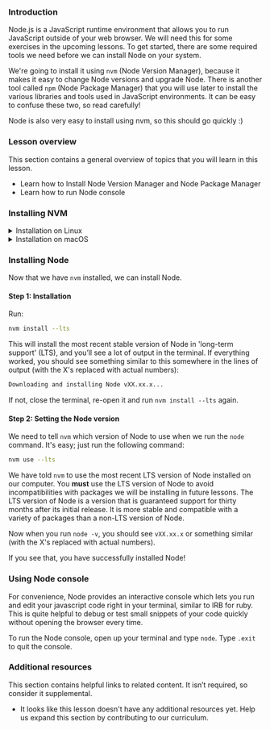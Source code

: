 <!-- markdownlint-disable MD024 MD043 -->

### Introduction

Node.js is a JavaScript runtime environment that allows you to run JavaScript outside of your web browser. We will need this for some exercises in the upcoming lessons. To get started, there are some required tools we need before we can install Node on your system.

We're going to install it using `nvm` (Node Version Manager), because it makes it easy to change Node versions and upgrade Node. There is another tool called `npm` (Node Package Manager) that you will use later to install the various libraries and tools used in JavaScript environments. It can be easy to confuse these two, so read carefully!

Node is also very easy to install using nvm, so this should go quickly :)

### Lesson overview

This section contains a general overview of topics that you will learn in this lesson.

- Learn how to Install Node Version Manager and Node Package Manager
- Learn how to run Node console

### Installing NVM

<details markdown="block">
  <summary class="dropDown-header">Installation on Linux</summary>

#### Step 0: Prerequisites

To install nvm properly, you'll need `curl`. Run the command below to install `curl`:

```bash
sudo apt install curl
```

Note: You may need to update the Ubuntu package lists to the latest version for the Curl installation to complete. If so, run the command below:

```bash
sudo apt update && sudo apt upgrade
```

#### Step 1: Downloading and installing NVM

Run this command to install `nvm`:

```bash
curl -o- https://raw.githubusercontent.com/nvm-sh/nvm/v0.39.5/install.sh | bash
```

#### Step 2: Initializing NVM

In the terminal there should be some directions on how to initialize `nvm`. If not, (or if you don't feel like copying from the terminal), run these commands:

```bash
export NVM_DIR="$([ -z "${XDG_CONFIG_HOME-}" ] && printf %s "${HOME}/.nvm" || printf %s "${XDG_CONFIG_HOME}/nvm")"
[ -s "$NVM_DIR/nvm.sh" ] && \. "$NVM_DIR/nvm.sh" # This loads nvm
```

You can verify `nvm` is installed by running the command:

```bash
command -v nvm
```

if this returns `nvm: command not found`, close the terminal and re-open it.

</details>

<details markdown="block">
  <summary class="dropDown-header">Installation on macOS</summary>
  
On macOS 10.15 and above, the default shell is now zsh. During installation, nvm will look for a `.zshrc` file in your user home directory. By default, this file does not exist so we need to create it.

To create the `.zshrc` file and start the nvm installation, run the following commands:

```bash
touch ~/.zshrc
```

```bash
curl -o- https://raw.githubusercontent.com/nvm-sh/nvm/v0.39.5/install.sh | bash
```

Restart your terminal, or copy and paste the following into your terminal and press <kbd>Enter</kbd>:

```bash
export NVM_DIR="$HOME/.nvm"
[ -s "$NVM_DIR/nvm.sh" ] && \. "$NVM_DIR/nvm.sh" # This loads nvm
[ -s "$NVM_DIR/bash_completion" ] && \. "$NVM_DIR/bash_completion" # This loads nvm bash_completion
```

Test your nvm installation by running:

```bash
nvm --version
```

For more information, view [NVM's github documentation](https://github.com/nvm-sh/nvm#installation-and-update).

</details>

### Installing Node

Now that we have `nvm` installed, we can install Node.

#### Step 1: Installation

Run:

```bash
nvm install --lts
```

This will install the most recent stable version of Node in 'long-term support' (LTS), and you’ll see a lot of output in the terminal. If everything worked, you should see something similar to this somewhere in the lines of output (with the X's replaced with actual numbers):

```bash
Downloading and installing Node vXX.xx.x...
```

If not, close the terminal, re-open it and run `nvm install --lts` again.

#### Step 2: Setting the Node version

We need to tell `nvm` which version of Node to use when we run the `node` command. It's easy; just run the following command:

```bash
nvm use --lts
```

We have told `nvm` to use the most recent LTS version of Node installed on our computer. You **must** use the LTS version of Node to avoid incompatibilities with packages we will be installing in future lessons. The LTS version of Node is a version that is guaranteed support for thirty months after its initial release. It is more stable and compatible with a variety of packages than a non-LTS version of Node.

Now when you run `node -v`, you should see `vXX.xx.x` or something similar (with the X's replaced with actual numbers).

If you see that, you have successfully installed Node!

### Using Node console

For convenience, Node provides an interactive console which lets you run and edit your javascript code right in your terminal, similar to IRB for ruby. This is quite helpful to debug or test small snippets of your code quickly without opening the browser every time.

To run the Node console, open up your terminal and type `node`. Type `.exit` to quit the console.

### Additional resources

This section contains helpful links to related content. It isn’t required, so consider it supplemental.

- It looks like this lesson doesn't have any additional resources yet. Help us expand this section by contributing to our curriculum.
